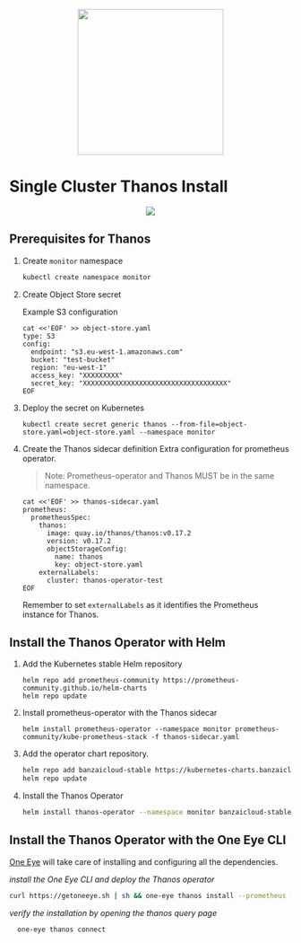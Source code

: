 <p align="center"><img src="../img/logo/thanos_operator_vertical.svg" width="260"></p>
<p align="center">


# Single Cluster Thanos Install

<p align="center"><img src="../img/thanos-single-cluster2.png" ></p>


## Prerequisites for Thanos

1. Create `monitor` namespace
    ```bash
    kubectl create namespace monitor
    ```

1. Create Object Store secret

    Example S3 configuration
    ```
    cat <<'EOF' >> object-store.yaml
    type: S3
    config:
      endpoint: "s3.eu-west-1.amazonaws.com"
      bucket: "test-bucket"
      region: "eu-west-1"
      access_key: "XXXXXXXXX"
      secret_key: "XXXXXXXXXXXXXXXXXXXXXXXXXXXXXXXXXXXX"
    EOF
    ```

1. Deploy the secret on Kubernetes
    ```
    kubectl create secret generic thanos --from-file=object-store.yaml=object-store.yaml --namespace monitor
    ```

1. Create the Thanos sidecar definition
    Extra configuration for prometheus operator.
    
    > Note: Prometheus-operator and Thanos MUST be in the same namespace.
    ```
    cat <<'EOF' >> thanos-sidecar.yaml
    prometheus:
      prometheusSpec:
        thanos:
          image: quay.io/thanos/thanos:v0.17.2
          version: v0.17.2
          objectStorageConfig:
            name: thanos
            key: object-store.yaml
        externalLabels: 
          cluster: thanos-operator-test
    EOF
    ```

    Remember to set `externalLabels` as it identifies the Prometheus instance for Thanos.


## Install the Thanos Operator with Helm


1. Add the Kubernetes stable Helm repository
    ```
    helm repo add prometheus-community https://prometheus-community.github.io/helm-charts
    helm repo update
    ```

1. Install prometheus-operator with the Thanos sidecar
    ```
    helm install prometheus-operator --namespace monitor prometheus-community/kube-prometheus-stack -f thanos-sidecar.yaml
    ```

1. Add the operator chart repository.
    ```bash
    helm repo add banzaicloud-stable https://kubernetes-charts.banzaicloud.com
    helm repo update
    ```
1. Install the Thanos Operator
    ```bash
    helm install thanos-operator --namespace monitor banzaicloud-stable/thanos-operator
   ```
   
 ## Install the Thanos Operator with the One Eye CLI
   
 [One Eye](https://banzaicloud.com/docs/one-eye/overview/) will take care of installing and configuring all the dependencies.

  *install the One Eye CLI and deploy the Thanos operator*
 ```bash
 curl https://getoneeye.sh | sh && one-eye thanos install --prometheus --secret one-eye/object-store.yaml
 ```

  *verify the installation by opening the thanos query page*
 ```bash
   one-eye thanos connect
 ```
